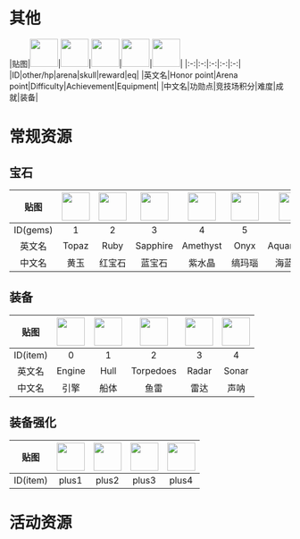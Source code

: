 # 其他
|贴图|<img src="https://minesweeper.online/img/other/hp.svg" width=50>|<img src="https://minesweeper.online/img/arena.svg" width=50>|<img src="https://minesweeper.online/img/skull.svg" width=50>|<img src="https://minesweeper.online/img/reward.svg" width=50>|<img src="https://minesweeper.online/img/eq.svg" width=50>|
|:-:|:-:|:-:|:-:|:-:|
|ID|other/hp|arena|skull|reward|eq|
|英文名|Honor point|Arena point|Difficulty|Achievement|Equipment|
|中文名|功勋点|竞技场积分|难度|成就|装备|

# 常规资源

## 宝石

|贴图|<img src="https://minesweeper.online/img/gems/1.svg" width=50>|<img src="https://minesweeper.online/img/gems/2.svg" width=50>|<img src="https://minesweeper.online/img/gems/3.svg" width=50>|<img src="https://minesweeper.online/img/gems/4.svg" width=50>|<img src="https://minesweeper.online/img/gems/5.svg" width=50>|<img src="https://minesweeper.online/img/gems/6.svg" width=50>|<img src="https://minesweeper.online/img/gems/7.svg" width=50>|<img src="https://minesweeper.online/img/gems/8.svg" width=50>|<img src="https://minesweeper.online/img/gems/9.svg" width=50>|<img src="https://minesweeper.online/img/gems/10.svg" width=50>|
|:-:|:-:|:-:|:-:|:-:|:-:|:-:|:-:|:-:|:-:|:-:|
|ID(gems)|1|2|3|4|5|6|7|8|9|10|
|英文名|Topaz|Ruby|Sapphire|Amethyst|Onyx|Aquamarine|Emerald|Garnet|Jade|Diamond|
|中文名|黄玉|红宝石|蓝宝石|紫水晶|缟玛瑙|海蓝宝石|祖母绿|石榴石|碧玉|钻石|

## 装备

|贴图|<img src="https://minesweeper.online/img/item/0.svg" width=50>|<img src="https://minesweeper.online/img/item/1.svg" width=50>|<img src="https://minesweeper.online/img/item/2.svg" width=50>|<img src="https://minesweeper.online/img/item/3.svg" width=50>|<img src="https://minesweeper.online/img/item/4.svg" width=50>|
|:-:|:-:|:-:|:-:|:-:|:-:|
|ID(item)|0|1|2|3|4|
|英文名|Engine|Hull|Torpedoes|Radar|Sonar|
|中文名|引擎|船体|鱼雷|雷达|声呐|

## 装备强化
|贴图|<img src="https://minesweeper.online/img/item/plus1.svg" width=50>|<img src="https://minesweeper.online/img/item/plus2.svg" width=50>|<img src="https://minesweeper.online/img/item/plus3.svg" width=50>|<img src="https://minesweeper.online/img/item/plus4.svg" width=50>|
|:-:|:-:|:-:|:-:|:-:|
|ID(item)|plus1|plus2|plus3|plus4|



# 活动资源